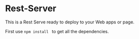 # Rest-Server
This is a Rest Serve ready to deploy to your Web apps or page.

First use ```npm install ``` to get all the dependencies.
